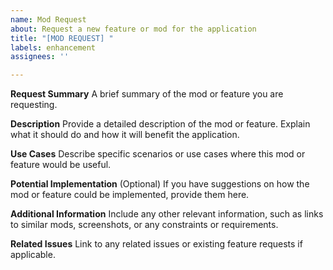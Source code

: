 ```yaml
---
name: Mod Request
about: Request a new feature or mod for the application
title: "[MOD REQUEST] "
labels: enhancement
assignees: ''

---
```


**Request Summary**
A brief summary of the mod or feature you are requesting.

**Description**
Provide a detailed description of the mod or feature. Explain what it should do and how it will benefit the application.

**Use Cases**
Describe specific scenarios or use cases where this mod or feature would be useful.

**Potential Implementation**
(Optional) If you have suggestions on how the mod or feature could be implemented, provide them here.

**Additional Information**
Include any other relevant information, such as links to similar mods, screenshots, or any constraints or requirements.

**Related Issues**
Link to any related issues or existing feature requests if applicable.
